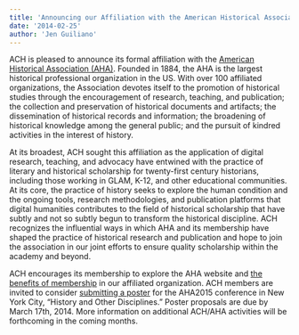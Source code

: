 ```yaml
---
title: 'Announcing our Affiliation with the American Historical Association'
date: '2014-02-25'
author: 'Jen Guiliano'
---
```

ACH is pleased to announce its formal affiliation with the [American Historical Association (AHA)](http://historians.org). Founded in 1884, the AHA is the largest historical professional organization in the US. With over 100 affiliated organizations, the Association devotes itself to the promotion of historical studies through the encouragement of research, teaching, and publication; the collection and preservation of historical documents and artifacts; the dissemination of historical records and information; the broadening of historical knowledge among the general public; and the pursuit of kindred activities in the interest of history.

At its broadest, ACH sought this affiliation as the application of digital research, teaching, and advocacy have entwined with the practice of literary and historical scholarship for twenty-first century historians, including those working in GLAM, K-12, and other educational communities. At its core, the practice of history seeks to explore the human condition and the ongoing tools, research methodologies, and publication platforms that digital humanities contributes to the field of historical scholarship that have subtly and not so subtly begun to transform the historical discipline. ACH recognizes the influential ways in which AHA and its membership have shaped the practice of historical research and publication and hope to join the association in our joint efforts to ensure quality scholarship within the academy and beyond.

ACH encourages its membership to explore the AHA website and [the benefits of membership](http://historians.org/about-aha-and-membership/join-the-aha) in our affiliated organization. ACH members are invited to consider [submitting a poster](http://historians.org/annual-meeting/submit-a-proposal) for the AHA2015 conference in New York City, “History and Other Disciplines.” Poster proposals are due by March 17th, 2014. More information on additional ACH/AHA activities will be forthcoming in the coming months.